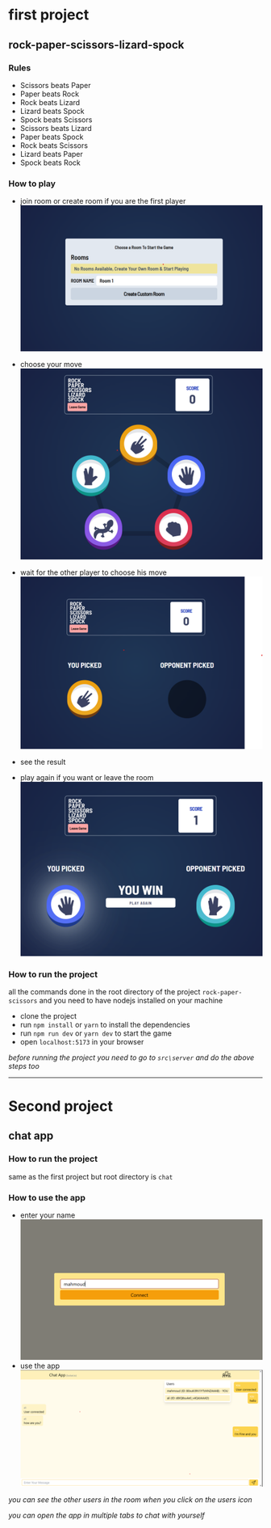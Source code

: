 # first project

## rock-paper-scissors-lizard-spock

### Rules

- Scissors beats Paper
- Paper beats Rock
- Rock beats Lizard
- Lizard beats Spock
- Spock beats Scissors
- Scissors beats Lizard
- Paper beats Spock
- Rock beats Scissors
- Lizard beats Paper
- Spock beats Rock

### How to play

- join room or create room if you are the first player
![create room](./screen-shots/create_room.png)
- choose your move
![start game](./screen-shots/start_game.png)

- wait for the other player to choose his move
![wait for other player](./screen-shots/wait_for_opponent_move.png)
- see the result
- play again if you want or leave the room
![end game](./screen-shots/End_game.png)

### How to run the project

all the commands done in the root directory of the project `rock-paper-scissors` and you need to have nodejs installed on your machine

- clone the project
- run `npm install` or `yarn` to install the dependencies
- run `npm run dev` or `yarn dev` to start the game
- open `localhost:5173` in your browser

*before running the project you need to go to `src\server` and do the above steps too*

--------------------------------------------------------

# Second project

## chat app

### How to run the project

same as the first project
but root directory is `chat`

### How to use the app

- enter your name
![record user name](screen-shots\record_username.png)
- use the app
![chat preview](./screen-shots/chat.png)

*you can see the other users in the room when you click on the users icon*

*you can open the app in multiple tabs to chat with yourself*
